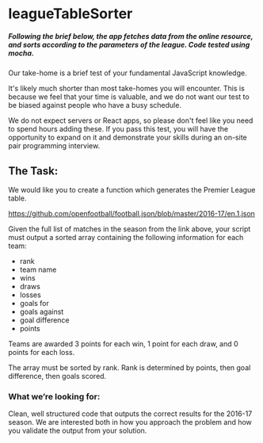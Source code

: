 # leagueTableSorter
##### Following the brief below, the app fetches data from the online resource, and sorts according to the parameters of the league. Code tested using mocha.

Our take-home is a brief test of your fundamental JavaScript knowledge. 

It's likely much shorter than most take-homes you will encounter. This is because we feel that your time is valuable, and we do not want our test to be biased against people who have a busy schedule.

We do not expect servers or React apps, so please don't feel like you need to spend hours adding these. If you pass this test, you will have the opportunity to expand on it and demonstrate your skills during an on-site pair programming interview.

## The Task:

We would like you to create a function which generates the Premier League table.

<a href="https://github.com/openfootball/football.json/blob/master/2016-17/en.1.json">https://github.com/openfootball/football.json/blob/master/2016-17/en.1.json</a>

Given the full list of matches in the season from the link above, your script must output a sorted array containing the following information for each team:

- rank
- team name
- wins
- draws
- losses
- goals for
- goals against
- goal difference
- points

Teams are awarded 3 points for each win, 1 point for each draw, and 0 points for each loss.

The array must be sorted by rank. Rank is determined by points, then goal difference, then goals scored.

### What we’re looking for:

Clean, well structured code that outputs the correct results for the 2016-17 season. We are interested both in how you approach the problem and how you validate the output from your solution.
 